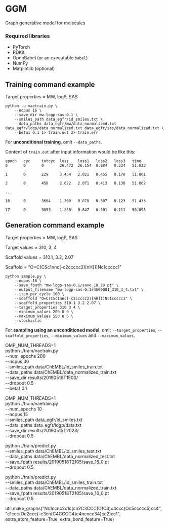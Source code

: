 # GGM 
Graph generative model for molecules

### Required libraries
- PyTorch
- RDKit
- OpenBabel (or an executable `babel`)
- NumPy
- Matplotlib (optional)

## Training command example
Target properties = MW, logP, SAS

```
python -u vaetrain.py \
    --ncpus 16 \
    --save_dir mw-logp-sas-0.1 \
    --smiles_path data_egfr/id_smiles.txt \
    --data_paths data_egfr/mw/data_normalized.txt data_egfr/logp/data_normalized.txt data_egfr/sas/data_normalized.txt \
    --beta1 0.1 1> train.out 2> train.err
```
For **unconditional training**, omit `--data_paths`.

Content of `train.out` after input information would be like this:
```
epoch   cyc     totcyc  loss    loss1   loss2   loss3   time
0       0       0       26.472  26.154  0.084   0.234   51.823

1       0       229     3.454   2.821   0.455   0.178   51.861

2       0       458     2.622   2.071   0.413   0.138   51.802

...

16      0       3664    1.308   0.878   0.307   0.123   51.433

17      0       3893    1.258   0.847   0.301   0.111   50.898
```

## Generation command example
Target properties = MW, logP, SAS

Target values = 310, 3, 4

Scaffold values = 310.1, 3.2, 2.07

Scaffold = "O=C(CSc1nnc(-c2ccccc2)[nH]1)Nc1ccccc1"
```
python sample.py \
    --ncpus 16 \
    --save_fpath "mw-logp-sas-0.1/save_10_10.pt" \
    --output_filename "mw-logp-sas-0.1/4S00001_310_3_4.txt" \
    --item_per_cycle 100 \
    --scaffold "O=C(CSc1nnc(-c2ccccc2)[nH]1)Nc1ccccc1" \
    --scaffold_properties 310.1 3.2 2.07 \
    --target_properties 310 3 4 \
    --minimum_values 200 0 0 \
    --maximum_values 550 8 5 \
    --stochastic
```
For **sampling using an unconditioned  model**, omit `--target_properties`, `--scaffold_properties`, `--minimum_values` and `--maximum_values`.


OMP_NUM_THREADS=1 \
python ./train/vaetrain.py \
--num_epochs 200 \
--ncpus 30 \
--smiles_path data/ChEMBL/id_smiles_train.txt \
--data_paths data/ChEMBL/data_normalized_train.txt \
--save_dir results/20190519T1500/ \
--dropout 0.5 \
--beta1 0.1

OMP_NUM_THREADS=1 \
python ./train/vaetrain.py \
--num_epochs 10 \
--ncpus 15 \
--smiles_path data_egfr/id_smiles.txt \
--data_paths data_egfr/logp/data.txt \
--save_dir results/20190515T2023/ \
--dropout 0.5


python ./train/predict.py \
--smiles_path data/ChEMBL/id_smiles_test.txt \
--data_paths data/ChEMBL/data_normalized_test.txt \
--save_fpath results/20190518T2105/save_16_0.pt \
--dropout 0.5

python ./train/predict.py \
--smiles_path data/ChEMBL/id_smiles_train.txt \
--data_paths data/ChEMBL/data_normalized_train.txt \
--save_fpath results/20190518T2105/save_16_0.pt \
--dropout 0.5

util.make_graphs("Nc1ncnc2c1c(cn2C3CCC(O)C3)c4ccc(Oc5ccccc5)cc4", "c1ccc(Oc2ccc(-c3cn(C4CCCC4)c4ncncc34)cc2)cc1", extra_atom_feature=True, extra_bond_feature=True)
